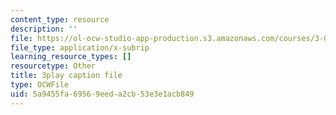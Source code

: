 ```yaml
---
content_type: resource
description: ''
file: https://ol-ocw-studio-app-production.s3.amazonaws.com/courses/3-021j-introduction-to-modeling-and-simulation-spring-2012/5a9455fa69569eeda2cb53e3e1acb849_HGB8VlcFVzU.srt
file_type: application/x-subrip
learning_resource_types: []
resourcetype: Other
title: 3play caption file
type: OCWFile
uid: 5a9455fa-6956-9eed-a2cb-53e3e1acb849
---
```

